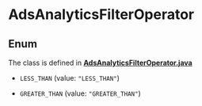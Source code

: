 

# AdsAnalyticsFilterOperator

## Enum

The class is defined in **[AdsAnalyticsFilterOperator.java](../../src/main/java/org/openapitools/model/AdsAnalyticsFilterOperator.java)**


* `LESS_THAN` (value: `"LESS_THAN"`)

* `GREATER_THAN` (value: `"GREATER_THAN"`)



